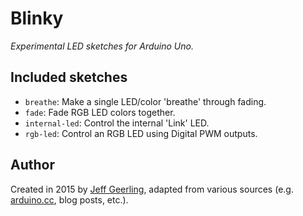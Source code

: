 # Blinky

*Experimental LED sketches for Arduino Uno.*

## Included sketches

  - `breathe`: Make a single LED/color 'breathe' through fading.
  - `fade`: Fade RGB LED colors together.
  - `internal-led`: Control the internal 'Link' LED.
  - `rgb-led`: Control an RGB LED using Digital PWM outputs.

## Author

Created in 2015 by [Jeff Geerling](http://jeffgeerling.com/), adapted from various sources (e.g. [arduino.cc](http://www.arduino.cc/), blog posts, etc.).

